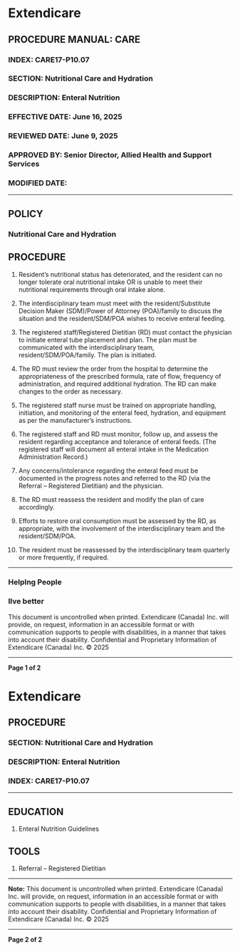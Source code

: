 # Extendicare

## PROCEDURE MANUAL: CARE
### INDEX: CARE17-P10.07
### SECTION: Nutritional Care and Hydration
### DESCRIPTION: Enteral Nutrition
### EFFECTIVE DATE: June 16, 2025
### REVIEWED DATE: June 9, 2025
### APPROVED BY: Senior Director, Allied Health and Support Services
### MODIFIED DATE:

----

## POLICY
### Nutritional Care and Hydration

## PROCEDURE

1. Resident’s nutritional status has deteriorated, and the resident can no longer tolerate oral nutritional intake OR is unable to meet their nutritional requirements through oral intake alone.

2. The interdisciplinary team must meet with the resident/Substitute Decision Maker (SDM)/Power of Attorney (POA)/family to discuss the situation and the resident/SDM/POA wishes to receive enteral feeding.

3. The registered staff/Registered Dietitian (RD) must contact the physician to initiate enteral tube placement and plan. The plan must be communicated with the interdisciplinary team, resident/SDM/POA/family. The plan is initiated.

4. The RD must review the order from the hospital to determine the appropriateness of the prescribed formula, rate of flow, frequency of administration, and required additional hydration. The RD can make changes to the order as necessary.

5. The registered staff nurse must be trained on appropriate handling, initiation, and monitoring of the enteral feed, hydration, and equipment as per the manufacturer’s instructions.

6. The registered staff and RD must monitor, follow up, and assess the resident regarding acceptance and tolerance of enteral feeds. (The registered staff will document all enteral intake in the Medication Administration Record.)

7. Any concerns/intolerance regarding the enteral feed must be documented in the progress notes and referred to the RD (via the Referral – Registered Dietitian) and the physician.

8. The RD must reassess the resident and modify the plan of care accordingly.

9. Efforts to restore oral consumption must be assessed by the RD, as appropriate, with the involvement of the interdisciplinary team and the resident/SDM/POA.

10. The resident must be reassessed by the interdisciplinary team quarterly or more frequently, if required.

----

### Helplng People
### Ilve better

This document is uncontrolled when printed. Extendicare (Canada) Inc. will provide, on request, information in an accessible format or with communication supports to people with disabilities, in a manner that takes into account their disability. Confidential and Proprietary Information of Extendicare (Canada) Inc. © 2025

----

**Page 1 of 2**

# Extendicare

## PROCEDURE

### SECTION: Nutritional Care and Hydration
### DESCRIPTION: Enteral Nutrition
### INDEX: CARE17-P10.07

----

## EDUCATION

1. Enteral Nutrition Guidelines

## TOOLS

1. Referral – Registered Dietitian

----

**Note:** This document is uncontrolled when printed.
Extendicare (Canada) Inc. will provide, on request, information in an accessible format or with communication supports to people with disabilities, in a manner that takes into account their disability. Confidential and Proprietary Information of Extendicare (Canada) Inc. © 2025

----

**Page 2 of 2**